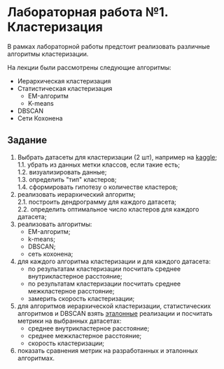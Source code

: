 # Лабораторная работа №1. Кластеризация

В рамках лабораторной работы предстоит реализовать различные алгоритмы кластеризации.

На лекции были рассмотрены следующие алгоритмы:
* Иерархическая кластеризация
* Статистическая кластеризация
  * EM-алгоритм
  * K-means
* DBSCAN
* Сети Кохонена

## Задание

1. Выбрать датасеты для кластеризации (2 шт), например на [kaggle](https://www.kaggle.com/datasets?&tags=13304-Clustering);\
    1.1. убрать из данных метки классов, если такие есть;\
    1.2. визуализировать данные;\
    1.3. определить "тип" кластеров;\
    1.4. сформировать гипотезу о количестве кластеров;
2. реализовать иерархический алгоритм;\
    2.1. построить дендрограмму для каждого датасета;\
    2.2. определить оптимальное число кластеров для каждого датасета;
3. реализовать алгоритмы:
   * EM-алгоритм;
   * k-means;
   * DBSCAN;
   * сеть кохонена;
4. для каждого алгоритма кластеризации и для каждого датасета:
   * по результатам кластеризации посчитать среднее внутрикластерное расстояние;
   * по результатам кластеризации посчитать среднее межкластерное расстояние;
   * замерить скорость кластеризации;
5. для алгоритмов иерархической кластеризации, статистических алгоритмов и DBSCAN взять [эталонные](https://scikit-learn.org/stable/) реализации и посчитать метрики на выбранных датасетах:
   * среднее внутрикластерное расстояние;
   * среднее межкластерное расстояние;
   * скорость кластеризации;
6. показать сравнения метрик на разработанных и эталонных алгоритмах.

